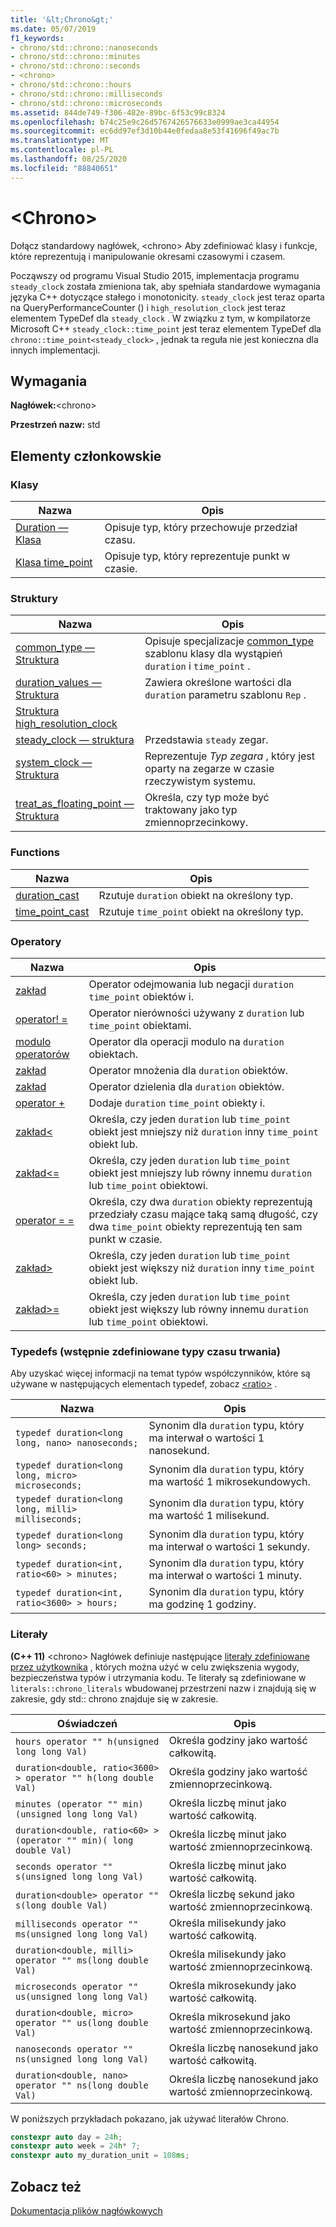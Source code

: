 ```yaml
---
title: '&lt;Chrono&gt;'
ms.date: 05/07/2019
f1_keywords:
- chrono/std::chrono::nanoseconds
- chrono/std::chrono::minutes
- chrono/std::chrono::seconds
- <chrono>
- chrono/std::chrono::hours
- chrono/std::chrono::milliseconds
- chrono/std::chrono::microseconds
ms.assetid: 844de749-f306-482e-89bc-6f53c99c8324
ms.openlocfilehash: b74c25e9c26d5767426576633e0999ae3ca44954
ms.sourcegitcommit: ec6dd97ef3d10b44e0fedaa8e53f41696f49ac7b
ms.translationtype: MT
ms.contentlocale: pl-PL
ms.lasthandoff: 08/25/2020
ms.locfileid: "88840651"
---
```

# <a name="ltchronogt"></a>&lt;Chrono&gt;

Dołącz standardowy nagłówek, \<chrono> Aby zdefiniować klasy i funkcje, które reprezentują i manipulowanie okresami czasowymi i czasem.

Począwszy od programu Visual Studio 2015, implementacja programu `steady_clock` została zmieniona tak, aby spełniała standardowe wymagania języka C++ dotyczące stałego i monotonicity. `steady_clock` jest teraz oparta na QueryPerformanceCounter () i `high_resolution_clock` jest teraz elementem TypeDef dla `steady_clock` . W związku z tym, w kompilatorze Microsoft C++ `steady_clock::time_point` jest teraz elementem TypeDef dla `chrono::time_point<steady_clock>` , jednak ta reguła nie jest konieczna dla innych implementacji.

## <a name="requirements"></a>Wymagania

**Nagłówek:**\<chrono>

**Przestrzeń nazw:** std

## <a name="members"></a>Elementy członkowskie

### <a name="classes"></a>Klasy

|Nazwa|Opis|
|-|-|
|[Duration — Klasa](../standard-library/duration-class.md)|Opisuje typ, który przechowuje przedział czasu.|
|[Klasa time_point](../standard-library/time-point-class.md)|Opisuje typ, który reprezentuje punkt w czasie.|

### <a name="structs"></a>Struktury

|Nazwa|Opis|
|-|-|
|[common_type — Struktura](../standard-library/common-type-structure.md)|Opisuje specjalizacje [common_type](../standard-library/common-type-class.md) szablonu klasy dla wystąpień `duration` i `time_point` .|
|[duration_values — Struktura](../standard-library/duration-values-structure.md)|Zawiera określone wartości dla `duration` parametru szablonu `Rep` .|
|[Struktura high_resolution_clock](../standard-library/high-resolution-clock-struct.md)||
|[steady_clock — struktura](../standard-library/steady-clock-struct.md)|Przedstawia `steady` zegar.|
|[system_clock — Struktura](../standard-library/system-clock-structure.md)|Reprezentuje *Typ zegara* , który jest oparty na zegarze w czasie rzeczywistym systemu.|
|[treat_as_floating_point — Struktura](../standard-library/treat-as-floating-point-structure.md)|Określa, czy typ może być traktowany jako typ zmiennoprzecinkowy.|

### <a name="functions"></a>Functions

|Nazwa|Opis|
|-|-|
|[duration_cast](../standard-library/chrono-functions.md#duration_cast)|Rzutuje `duration` obiekt na określony typ.|
|[time_point_cast](../standard-library/chrono-functions.md#time_point_cast)|Rzutuje `time_point` obiekt na określony typ.|

### <a name="operators"></a>Operatory

|Nazwa|Opis|
|-|-|
|[zakład](../standard-library/chrono-operators.md#operator-)|Operator odejmowania lub negacji `duration` `time_point` obiektów i.|
|[operator! =](../standard-library/chrono-operators.md#op_neq)|Operator nierówności używany z `duration` lub `time_point` obiektami.|
|[modulo operatorów](../standard-library/chrono-operators.md#op_modulo)|Operator dla operacji modulo na `duration` obiektach.|
|[zakład](../standard-library/chrono-operators.md#op_star)|Operator mnożenia dla `duration` obiektów.|
|[zakład](../standard-library/chrono-operators.md#op_div)|Operator dzielenia dla `duration` obiektów.|
|[operator +](../standard-library/chrono-operators.md#op_add)|Dodaje `duration` `time_point` obiekty i.|
|[zakład&lt;](../standard-library/chrono-operators.md#op_lt)|Określa, czy jeden `duration` lub `time_point` obiekt jest mniejszy niż `duration` inny `time_point` obiekt lub.|
|[zakład&lt;=](../standard-library/chrono-operators.md#op_lt_eq)|Określa, czy jeden `duration` lub `time_point` obiekt jest mniejszy lub równy innemu `duration` lub `time_point` obiektowi.|
|[operator = =](../standard-library/chrono-operators.md#op_eq_eq)|Określa, czy dwa `duration` obiekty reprezentują przedziały czasu mające taką samą długość, czy dwa `time_point` obiekty reprezentują ten sam punkt w czasie.|
|[zakład&gt;](../standard-library/chrono-operators.md#op_gt)|Określa, czy jeden `duration` lub `time_point` obiekt jest większy niż `duration` inny `time_point` obiekt lub.|
|[zakład&gt;=](../standard-library/chrono-operators.md#op_gt_eq)|Określa, czy jeden `duration` lub `time_point` obiekt jest większy lub równy innemu `duration` lub `time_point` obiektowi.|

### <a name="typedefs-predefined-duration-types"></a>Typedefs (wstępnie zdefiniowane typy czasu trwania)

Aby uzyskać więcej informacji na temat typów współczynników, które są używane w następujących elementach typedef, zobacz [\<ratio>](../standard-library/ratio.md) .

|Nazwa|Opis|
|-|-|
|`typedef duration<long long, nano> nanoseconds;`|Synonim dla `duration` typu, który ma interwał o wartości 1 nanosekund.|
|`typedef duration<long long, micro> microseconds;`|Synonim dla `duration` typu, który ma wartość 1 mikrosekundowych.|
|`typedef duration<long long, milli> milliseconds;`|Synonim dla `duration` typu, który ma wartość 1 milisekund.|
|`typedef duration<long long> seconds;`|Synonim dla `duration` typu, który ma interwał o wartości 1 sekundy.|
|`typedef duration<int, ratio<60> > minutes;`|Synonim dla `duration` typu, który ma interwał o wartości 1 minuty.|
|`typedef duration<int, ratio<3600> > hours;`|Synonim dla `duration` typu, który ma godzinę 1 godziny.|

### <a name="literals"></a>Literały

**(C++ 11)** \<chrono> Nagłówek definiuje następujące [literały zdefiniowane przez użytkownika](../cpp/user-defined-literals-cpp.md) , których można użyć w celu zwiększenia wygody, bezpieczeństwa typów i utrzymania kodu. Te literały są zdefiniowane w `literals::chrono_literals` wbudowanej przestrzeni nazw i znajdują się w zakresie, gdy std:: chrono znajduje się w zakresie.

|Oświadczeń|Opis|
|-|-|
|`hours operator "" h(unsigned long long Val)`|Określa godziny jako wartość całkowitą.|
|`duration<double, ratio<3600> > operator "" h(long double Val)`|Określa godziny jako wartość zmiennoprzecinkową.|
|`minutes (operator "" min)(unsigned long long Val)`|Określa liczbę minut jako wartość całkowitą.|
|`duration<double, ratio<60> > (operator "" min)( long double Val)`|Określa liczbę minut jako wartość zmiennoprzecinkową.|
|`seconds operator "" s(unsigned long long Val)`|Określa liczbę minut jako wartość całkowitą.|
|`duration<double> operator "" s(long double Val)`|Określa liczbę sekund jako wartość zmiennoprzecinkową.|
|`milliseconds operator "" ms(unsigned long long Val)`|Określa milisekundy jako wartość całkowitą.|
|`duration<double, milli> operator "" ms(long double Val)`|Określa milisekundy jako wartość zmiennoprzecinkową.|
|`microseconds operator "" us(unsigned long long Val)`|Określa mikrosekundy jako wartość całkowitą.|
|`duration<double, micro> operator "" us(long double Val)`|Określa mikrosekund jako wartość zmiennoprzecinkową.|
|`nanoseconds operator "" ns(unsigned long long Val)`|Określa liczbę nanosekund jako wartość całkowitą.|
|`duration<double, nano> operator "" ns(long double Val)`|Określa liczbę nanosekund jako wartość zmiennoprzecinkową.|

W poniższych przykładach pokazano, jak używać literałów Chrono.

```cpp
constexpr auto day = 24h;
constexpr auto week = 24h* 7;
constexpr auto my_duration_unit = 108ms;
```

## <a name="see-also"></a>Zobacz też

[Dokumentacja plików nagłówkowych](../standard-library/cpp-standard-library-header-files.md)
